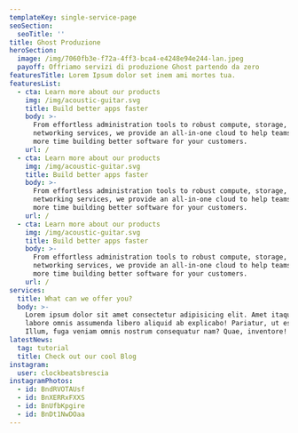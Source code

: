 ```yaml
---
templateKey: single-service-page
seoSection:
  seoTitle: ''
title: Ghost Produzione
heroSection:
  image: /img/7060fb3e-f72a-4ff3-bca4-e4248e94e244-lan.jpeg
  payoff: Offriamo servizi di produzione Ghost partendo da zero
featuresTitle: Lorem Ipsum dolor set inem ami mortes tua.
featuresList:
  - cta: Learn more about our products
    img: /img/acoustic-guitar.svg
    title: Build better apps faster
    body: >-
      From effortless administration tools to robust compute, storage, and
      networking services, we provide an all-in-one cloud to help teams spend
      more time building better software for your customers.
    url: /
  - cta: Learn more about our products
    img: /img/acoustic-guitar.svg
    title: Build better apps faster
    body: >-
      From effortless administration tools to robust compute, storage, and
      networking services, we provide an all-in-one cloud to help teams spend
      more time building better software for your customers.
    url: /
  - cta: Learn more about our products
    img: /img/acoustic-guitar.svg
    title: Build better apps faster
    body: >-
      From effortless administration tools to robust compute, storage, and
      networking services, we provide an all-in-one cloud to help teams spend
      more time building better software for your customers.
    url: /
services:
  title: What can we offer you?
  body: >-
    Lorem ipsum dolor sit amet consectetur adipisicing elit. Amet itaque odit
    labore omnis assumenda libero aliquid ab explicabo! Pariatur, ut esse.
    Illum, fuga veniam omnis nostrum consequatur nam? Quae, inventore!
latestNews:
  tag: tutorial
  title: Check out our cool Blog
instagram:
  user: clockbeatsbrescia
instagramPhotos:
  - id: BndRVOTAUsf
  - id: BnXERRxFXXS
  - id: BnUfbKpgire
  - id: BnDt1NwDOaa
---
```


